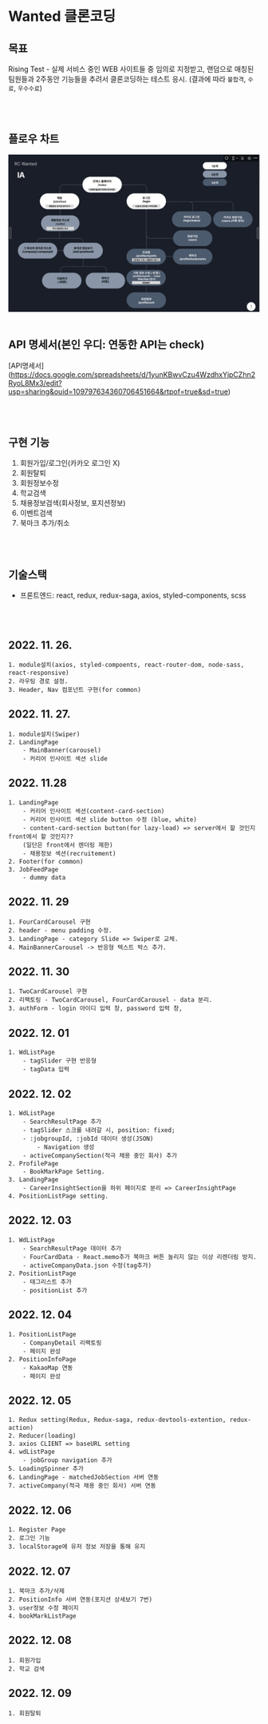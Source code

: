 # Wanted 클론코딩

## 목표
Rising Test - 실제 서비스 중인 WEB 사이트들 중 임의로 지정받고, 랜덤으로 매칭된 팀원들과 2주동안 기능들을 추려서 클론코딩하는 테스트 응시.
(결과에 따라 `불합격`, `수료`, `우수수료`)

<br><br>

## 플로우 차트
<img src="./flowChart.png"><br><br>

## API 명세서(본인 우디: 연동한 API는 check)
[API명세서] (https://docs.google.com/spreadsheets/d/1yunKBwvCzu4WzdhxYjpCZhn2RyoL8Mx3/edit?usp=sharing&ouid=109797634360706451664&rtpof=true&sd=true)

<br><br>

## 구현 기능
1. 회원가입/로그인(카카오 로그인 X)
2. 회원탈퇴
3. 회원정보수정
4. 학교검색
5. 채용정보검색(회사정보, 포지션정보)
6. 이벤트검색
7. 북마크 추가/취소

<br><br>

## 기술스택
- 프론트엔드: react, redux, redux-saga, axios, styled-components, scss

<br><br>

## 2022. 11. 26.
    1. module설치(axios, styled-compoents, react-router-dom, node-sass, react-responsive)
    2. 라우팅 경로 설정.
    3. Header, Nav 컴포넌트 구현(for common)

## 2022. 11. 27.
    1. module설치(Swiper)
    2. LandingPage
        - MainBanner(carousel)
        - 커리어 인사이트 섹션 slide

## 2022. 11.28
    1. LandingPage
        - 커리어 인사이트 섹션(content-card-section)
        - 커리어 인사이트 섹션 slide button 수정 (blue, white)
        - content-card-section button(for lazy-load) => server에서 할 것인지 front에서 할 것인지??
        (일단은 front에서 렌더링 제한)
        - 채용정보 섹션(recruitement)
    2. Footer(for common)
    3. JobFeedPage
        - dummy data

## 2022. 11. 29
    1. FourCardCarousel 구현
    2. header - menu padding 수정.
    3. LandingPage - category Slide => Swiper로 교체.
    4. MainBannerCarousel -> 반응형 텍스트 박스 추가.

## 2022. 11. 30
    1. TwoCardCarousel 구현
    2. 리팩토링 - TwoCardCarousel, FourCardCarousel - data 분리.
    3. authForm - login 아이디 입력 창, password 입력 창,

## 2022. 12. 01
    1. WdListPage 
        - tagSlider 구현 반응형
        - tagData 입력

## 2022. 12. 02
    1. WdListPage
        - SearchResultPage 추가
        - tagSlider 스크롤 내려갈 시, position: fixed;
        - :jobgroupId, :jobId 데이터 생성(JSON)
            - Navigation 생성
        - activeCompanySection(적극 채용 중인 회사) 추가
    2. ProfilePage
        - BookMarkPage Setting.
    3. LandingPage
        - CareerInsightSection을 하위 페이지로 분리 => CareerInsightPage
    4. PositionListPage setting.

## 2022. 12. 03
    1. WdListPage
        - SearchResultPage 데이터 추가
        - FourCardData - React.memo추가 북마크 버튼 눌리지 않는 이상 리렌더링 방지.
        - activeCompanyData.json 수정(tag추가)
    2. PositionListPage
        - 태그리스트 추가
        - positionList 추가

## 2022. 12. 04
    1. PositionListPage
        - CompanyDetail 리팩토링
        - 페이지 완성
    2. PositionInfoPage
        - KakaoMap 연동
        - 페이지 완성

## 2022. 12. 05
    1. Redux setting(Redux, Redux-saga, redux-devtools-extention, redux-action)
    2. Reducer(loading)
    3. axios CLIENT => baseURL setting
    4. wdListPage
        - jobGroup navigation 추가
    5. LoadingSpinner 추가
    6. LandingPage - matchedJobSection 서버 연동
    7. activeCompany(적극 채용 중인 회사) 서버 연동

## 2022. 12. 06
    1. Register Page
    2. 로그인 기능
    3. localStorage에 유저 정보 저장을 통해 유지
    
## 2022. 12. 07
    1. 북마크 추가/삭제
    2. PositionInfo 서버 연동(포지션 상세보기 7번)
    3. user정보 수정 페이지
    4. bookMarkListPage

## 2022. 12. 08
    1. 회원가입
    2. 학교 검색 

## 2022. 12. 09
    1. 회원탈퇴
